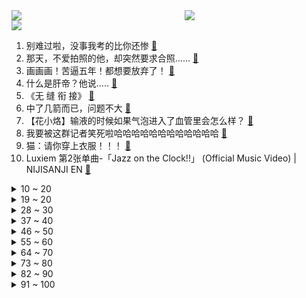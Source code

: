 <div >
	<a style="float:left;width:55%;" href = "https://github.com/anuraghazra/github-readme-stats">
	 <img src = "https://github-readme-stats.vercel.app/api?username=iuuuuuaena&theme=buefy&show_icons=true"/>
	</a>
	<a  style="float:right;width:45%" href = "https://github.com/anuraghazra/github-readme-stats">
	 <img  src="https://github-readme-stats.vercel.app/api/top-langs/?username=anuraghazra&layout=compact"/>
	</a>
	</div>

[![](https://img.shields.io/badge/jxd-@jxdgogogo.xyz-yellowgreen.svg)](https://www.jxdgogogo.xyz)<br>
1. 别难过啦，没事我考的比你还惨 [:link:](//www.bilibili.com/video/BV1rY4y1J7Mt) <br>
2. 那天，不爱拍照的他，却突然要求合照…… [:link:](//www.bilibili.com/video/BV18a411W7zp) <br>
3. 画画画！苦逼五年！都想要放弃了！ [:link:](//www.bilibili.com/video/BV1aW4y167ru) <br>
4. 什么是肝帝？他说..... [:link:](//www.bilibili.com/video/BV1Cv4y1M7Fg) <br>
5. 《无 缝 衔 接》 [:link:](//www.bilibili.com/video/BV1HB4y1D7yP) <br>
6. 中了几箭而已，问题不大 [:link:](//www.bilibili.com/video/BV1Qv4y1M7QK) <br>
7. 【花小烙】输液的时候如果气泡进入了血管里会怎么样？ [:link:](//www.bilibili.com/video/BV1GB4y1D7cK) <br>
8. 我要被这群记者笑死啦哈哈哈哈哈哈哈哈哈哈哈哈 [:link:](//www.bilibili.com/video/BV1XB4y1s7ps) <br>
9. 猫：请你穿上衣服！！！ [:link:](//www.bilibili.com/video/BV1PS4y1p7vw) <br>
10. Luxiem 第2张单曲-「Jazz on the Clock!!」 (Official Music Video) | NIJISANJI EN [:link:](//www.bilibili.com/video/BV1ua411W7wf) <br>
<details>
<summary>10 ~ 20</summary>

11. 水浒最具争议剧情之一！《水浒传》P27 [:link:](//www.bilibili.com/video/BV1U3411u7nU) <br>
12. 别被这些东西给害了！（百乔x朝阳禁毒） [:link:](//www.bilibili.com/video/BV1gW4y1r7T8) <br>
13. 《运气好和运气不好都沉默了》 [:link:](//www.bilibili.com/video/BV1uZ4y1e7KZ) <br>
14. 188元10道菜！云南手抓饭：“干饭人的快乐太爽了！” [:link:](//www.bilibili.com/video/BV1LU4y1Q7yA) <br>
15. 当猫发现自己的项圈是声控灯，还会说话后… [:link:](//www.bilibili.com/video/BV1CG411s7Bc) <br>
16. 《 最 强 巧 克 力 》 [:link:](//www.bilibili.com/video/BV15T41137Ec) <br>
17. 骗一下纳粹二把手是怎样的体验？【硬核狠人35】 [:link:](//www.bilibili.com/video/BV1Jr4y1G7gP) <br>
18. 可爱的视频推荐给可爱的人 [:link:](//www.bilibili.com/video/BV1Lt4y1a7ZM) <br>
19. 不同唱法的油腻版！对不起哈哈哈哈 这些精髓在我脑中挥之不去很多年了！！ [:link:](//www.bilibili.com/video/BV1p94y117VC) <br>
</details>
<details>
<summary>19 ~ 20</summary>

20. 小偷：报警！快帮我报警！ [:link:](//www.bilibili.com/video/BV14Z4y1i7eU) <br>
21. 50块vs1000块的小提琴！哪一个比较猛？！ [:link:](//www.bilibili.com/video/BV1BY4y1J7CH) <br>
22. 我花了一百万做了一件特别有意义的事情 [:link:](//www.bilibili.com/video/BV1qL4y1A754) <br>
23. 叶大将军怒斥米哈游 [:link:](//www.bilibili.com/video/BV1eY4y137T6) <br>
24. 消费1万2！海底捞最高级别会员过生日是什么体验【怎么这么值ep42-海底捞】 [:link:](//www.bilibili.com/video/BV1RB4y1q7KZ) <br>
25. 奶爆新番！七月最值得期待的10部动画！最后一个我当场狂喜！【泛式】 [:link:](//www.bilibili.com/video/BV1A3411w765) <br>
26. 我来了，那么家里就要开始热闹了。 [:link:](//www.bilibili.com/video/BV1GW4y1r7M7) <br>
27. 这场考试，有去无回。【陆时已作答】 [:link:](//www.bilibili.com/video/BV1Qv4y1M7vZ) <br>
28. 朋友们，在夏天吃西瓜是一件快乐的事，今天的快乐好像有些超标。 [:link:](//www.bilibili.com/video/BV1yg411X7XP) <br>
</details>
<details>
<summary>28 ~ 30</summary>

29. 林娜琏Solo出道曲POP MV公开 [:link:](//www.bilibili.com/video/BV1dB4y1q7jP) <br>
30. 久违了兄弟们，迟到的印度刨冰 [:link:](//www.bilibili.com/video/BV1Vr4y1g7RR) <br>
31. 真的有人吃这玩意吗？ [:link:](//www.bilibili.com/video/BV1vB4y1q71u) <br>
32. 微信看后说他DNA动了 [:link:](//www.bilibili.com/video/BV1h34y1W7B3) <br>
33. 离谱！花20W日元清空扭蛋机！竟然狂薅大奖！ [:link:](//www.bilibili.com/video/BV14T411V7WG) <br>
34. 全员恶人 [:link:](//www.bilibili.com/video/BV1dT411g7yH) <br>
35. 我最后还是冲上去了，大家帮我证明！ [:link:](//www.bilibili.com/video/BV1L94y117Sr) <br>
36. 今天我们采访了一位在校大学生和他毕业多年的师哥，让我们看看他们的生活有什么变化吧...... [:link:](//www.bilibili.com/video/BV1uN4y1G7z4) <br>
37. 【历史】“卷面上，密密麻麻，是我的自尊” [:link:](//www.bilibili.com/video/BV1494y117Cm) <br>
</details>
<details>
<summary>37 ~ 40</summary>

38. 嘎子偷狗是什么梗【梗指南】 [:link:](//www.bilibili.com/video/BV1s3411w7vx) <br>
39. 一直在摇可乐的阿尼亚！！ [:link:](//www.bilibili.com/video/BV1kT411G7Xp) <br>
40. 【4K60FPS】迈克尔·杰克逊两大封神现场！致敬永远的天王！ [:link:](//www.bilibili.com/video/BV1p94y117hF) <br>
41. 我们发现游戏中一条埋藏最深，能推翻整个剧情的暗线！〖游戏不止〗 [:link:](//www.bilibili.com/video/BV1u3411w74b) <br>
42. mwuah mwuah mwuah [:link:](//www.bilibili.com/video/BV1TY411K7io) <br>
43. 【定格动画】手绘500张！用儿童画板玩痒痒鼠！ [:link:](//www.bilibili.com/video/BV18g411X7Vr) <br>
44. 《游戏玩家老婆现状》 [:link:](//www.bilibili.com/video/BV1ZL4y1A7WW) <br>
45. 【冰冰团队】当你有一只义无反顾奔向你的猫咪 [:link:](//www.bilibili.com/video/BV1eZ4y1v7o2) <br>
46. 一斗：我一起床莫名其妙被阿忍打了… [:link:](//www.bilibili.com/video/BV1PY4y137TX) <br>
</details>
<details>
<summary>46 ~ 50</summary>

47. 「手书」想在你身边一年又一年 [:link:](//www.bilibili.com/video/BV1Pa411x7gU) <br>
48. 世纪谈判、天山攻坚、二桃杀三士，西气东输是如何建成的 [:link:](//www.bilibili.com/video/BV1Nv4y1u78h) <br>
49. “这短短三小时，看懂的人却整整花了十几年。” [:link:](//www.bilibili.com/video/BV1CS4y1v7ED) <br>
50. 有史以来我最硬的视频！！ [:link:](//www.bilibili.com/video/BV1ot4y1b7wo) <br>
51. 烫腚 [:link:](//www.bilibili.com/video/BV1nS4y1v7S8) <br>
52. 别卷体重了行不行！同身高120斤和96斤穿同款裙子，差别很大吗？！ [:link:](//www.bilibili.com/video/BV1qL4y1P7HN) <br>
53. 奶酪棒自由，什么奶酪硕士了解一下 [:link:](//www.bilibili.com/video/BV1Pt4y1a7Yg) <br>
54. 看or不看！最简单易懂的2022年七月新番推荐！！ [:link:](//www.bilibili.com/video/BV1Ta411W7wW) <br>
55. 江苏师范大学摒弃洋人服，多年采取汉式毕业典礼走红，网友：希望继续下去 [:link:](//www.bilibili.com/video/BV1Jt4y1a7j6) <br>
</details>
<details>
<summary>55 ~ 60</summary>

56. 咱们的茶碗卖到日本成国宝。中国大姐：没事，那是我做的 [:link:](//www.bilibili.com/video/BV13B4y1q7yW) <br>
57. 1 8 岁 现 状 [:link:](//www.bilibili.com/video/BV1Hf4y1f7bE) <br>
58. 【天气愈报】热 到 头 秃 [:link:](//www.bilibili.com/video/BV1QT411G7Pr) <br>
59. 那个鬼才教你这么剪辑的，这也太丝滑了吧！ [:link:](//www.bilibili.com/video/BV15g411X7q2) <br>
60. 投个币也扯到空间弯曲～ [:link:](//www.bilibili.com/video/BV16Z4y1v7HB) <br>
61. 【罗翔】性侵导致对方怀孕属于加重情形吗？ [:link:](//www.bilibili.com/video/BV1TW4y1r7w2) <br>
62. 吵不赢，她有理，那就哭 [:link:](//www.bilibili.com/video/BV1Sa411p7hA) <br>
63. 嘎 子 偷 狗 事 件 [:link:](//www.bilibili.com/video/BV17U4y1976N) <br>
64. 【建议改成】使 劲 叫 唤 19 [:link:](//www.bilibili.com/video/BV1Er4y1g7gf) <br>
</details>
<details>
<summary>64 ~ 70</summary>

65. 你是把赤道划到河南上了吗？啊啊啊？毁灭吧！ [:link:](//www.bilibili.com/video/BV1Lt4y1a7UW) <br>
66. 【STN快报第六季35】是萨菲罗斯刀太粗了，还是我蒂法不烧了 [:link:](//www.bilibili.com/video/BV1g94y117DU) <br>
67. 这玩意凭什么才卖一块钱？！ [:link:](//www.bilibili.com/video/BV1hY4y137AZ) <br>
68. 闽南菜的天花板，极致风味重磅来袭！ [:link:](//www.bilibili.com/video/BV1zY411T77c) <br>
69. 【时代少年团】陪你长大全记录-贺峻霖《仲夏夜》篇 [:link:](//www.bilibili.com/video/BV11S4y1H7K5) <br>
70. 兄弟情义在奔姐面前一文不值！ [:link:](//www.bilibili.com/video/BV1mB4y1s7eo) <br>
71. 【菊花花】雷神生贺曲「稻光予梦」/ 原神cv原创曲 [:link:](//www.bilibili.com/video/BV1K3411w7uM) <br>
72. 愿冰柜没有雪糕刺客 [:link:](//www.bilibili.com/video/BV1N34y1s7fZ) <br>
73. 当你待在一个艺术家工作室 [:link:](//www.bilibili.com/video/BV18W4y167gZ) <br>
</details>
<details>
<summary>73 ~ 80</summary>

74. 挟猫崽以令它妈 [:link:](//www.bilibili.com/video/BV1yS4y1H74x) <br>
75. 哥们！哥们！来我这买雪糕吗哥们？嫌贵可以放回去的那种！哥们！别拿不认识的雪糕！哥们！ [:link:](//www.bilibili.com/video/BV1mB4y1s7PX) <br>
76. 你从未见过的光影版本饥荒！【假如饥荒有光影和山脉】 [:link:](//www.bilibili.com/video/BV1MS4y1p7UU) <br>
77. 把黄昏的声优换成白展堂会是什么效果 [:link:](//www.bilibili.com/video/BV1ET411V7xC) <br>
78. 如何科学的护理产后母猪？ [:link:](//www.bilibili.com/video/BV1EB4y1q7NX) <br>
79. 向日葵：我可以开枪了吗？【这帮植物有点憨】 [:link:](//www.bilibili.com/video/BV14Y411N7aK) <br>
80. 「Luxiem」2nd单曲「Jazz on the Clock!!」 [:link:](//www.bilibili.com/video/BV1jB4y1q7i5) <br>
81. 秦皇陵文物发现2000多年前指纹印，制作工匠推测为青少年 [:link:](//www.bilibili.com/video/BV1TT41137Cy) <br>
82. 文能全国第一，武能挽救中国，这是什么级别的猛男？【人物志08】 [:link:](//www.bilibili.com/video/BV1ff4y1f73r) <br>
</details>
<details>
<summary>82 ~ 90</summary>

83. 21年前，那个写出满分神作的考生，人生比作文还精彩！ [:link:](//www.bilibili.com/video/BV1sr4y1G7K6) <br>
84. 双 鸡 之 战 [:link:](//www.bilibili.com/video/BV1DZ4y1v7yc) <br>
85. 大狸猫窜上32楼摇摇欲坠，男主人一家人都急哭了！ [:link:](//www.bilibili.com/video/BV1RT411G73Y) <br>
86. steam夏促最强攻略！40款史低掏空你的钱包！ [:link:](//www.bilibili.com/video/BV1nU4y1Q79x) <br>
87. 原来喜欢也有同义词！ [:link:](//www.bilibili.com/video/BV1wt4y187Ld) <br>
88. 【半佛】长得不帅，怎么当反派？ [:link:](//www.bilibili.com/video/BV1r34y1W76U) <br>
89. 切个B站最大的球。 [:link:](//www.bilibili.com/video/BV1BY411N7ZT) <br>
90. 【鉴定热门】养生大师让人类不要喝牛奶？菇勇者学甄嬛传银镯子检测毒蘑菇？ [:link:](//www.bilibili.com/video/BV1K3411w7gi) <br>
91. 珍贵影像《优雅嘲讽》 [:link:](//www.bilibili.com/video/BV1QL4y1N7fg) <br>
</details>
<details>
<summary>91 ~ 100</summary>

92. 工资高低跟努力没必然关系，最重要的是职场不可替代性 [:link:](//www.bilibili.com/video/BV14f4y1f7qM) <br>
93. 《稻香》笑一个吧 功成名就不是目的 [:link:](//www.bilibili.com/video/BV1Va411W7VT) <br>
94. 着什么急呢？唯黄昏和牛排不可辜负！ [:link:](//www.bilibili.com/video/BV1aB4y1p7HA) <br>
95. 河南猪妮热得快炸了…… [:link:](//www.bilibili.com/video/BV1ba411x7sd) <br>
96. 良心商家 明明可以靠抢 却还送我一个100多的塑料杯 [:link:](//www.bilibili.com/video/BV1vB4y1s7EK) <br>
97. 古巴排名第一中餐！帅小伙在古巴10天，第一次敞开肚子吃！！ [:link:](//www.bilibili.com/video/BV1YB4y1p726) <br>
98. 从火腿上切下来的猪油，西班牙人居然直接丢掉！我实在看不下去了 [:link:](//www.bilibili.com/video/BV1994y1y79o) <br>
99. 【水果猎人】鉴定网络胡说八道之“泡药榴莲” [:link:](//www.bilibili.com/video/BV1oZ4y1v7Rm) <br>
100. 〖误解向〗如果领养的女儿是小埋 [:link:](//www.bilibili.com/video/BV19S4y1H7Mg) <br>
</details>
